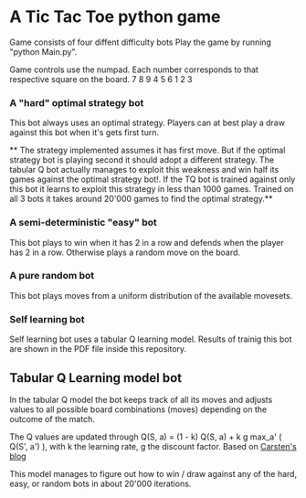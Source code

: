  # A Tic Tac Toe python game
 
 Game consists of four diffent difficulty bots
 Play the game by running "python Main.py".

 Game controls use the numpad. Each number corresponds to that respective square on the board.
 7 8 9 
 4 5 6
 1 2 3
 
 ### A "hard" optimal strategy bot 
 
 This bot always uses an optimal strategy. Players can at best play a draw against this bot when it's gets first turn.
 
 ** The strategy implemented assumes it has first move. But if the optimal strategy bot is playing second it should adopt a different strategy. The tabular Q bot actually manages to exploit this weakness and win half its games against the optimal strategy bot!. If the TQ bot is trained against only this bot it learns to exploit this strategy in less than 1000 games. Trained on all 3 bots it takes around 20'000 games to find the optimal strategy.**
 
 ### A semi-deterministic "easy" bot
 
 This bot plays to win when it has 2 in a row and defends when the player has 2 in a row. Otherwise plays a random move on the board.
 
 ### A pure random bot
 
 This bot plays moves from a uniform distribution of the available movesets.

 ### Self learning bot 

 Self learning bot uses a tabular Q learning model. Results of trainig this bot are shown in the PDF file inside this repository.
 
 ## Tabular Q Learning model bot
 
 In the tabular Q model the bot keeps track of all its moves and adjusts values to all possible board combinations (moves) depending on the outcome of the match.
 
 The Q values are updated through Q(S, a) = (1 - k) Q(S, a) + k g  max_a' ( Q(S', a') ), with k the learning rate, g the discount factor. Based on [Carsten's blog](https://medium.com/@carsten.friedrich/part-3-tabular-q-learning-a-tic-tac-toe-player-that-gets-better-and-better-fa4da4b0892a)
 
 This model manages to figure out how to win / draw against any of the hard, easy, or random bots in about 20'000 iterations. 
